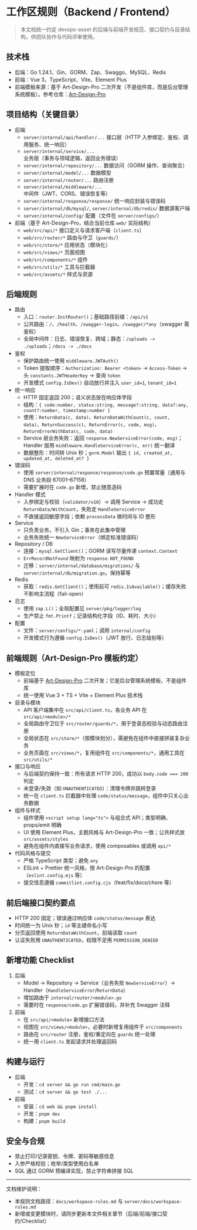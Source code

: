# 工作区规则（Backend / Frontend）

> 本文档统一约定 devops-asset 的后端与前端开发规范、接口契约与目录结构，供团队协作与代码评审使用。

## 技术栈
- 后端：Go 1.24.1、Gin、GORM、Zap、Swaggo、MySQL、Redis
- 前端：Vue 3、TypeScript、Vite、Element Plus
- 前端模板来源：基于 Art-Design-Pro 二次开发（不是组件库，而是后台管理系统模板）。参考仓库：[Art-Design-Pro](https://github.com/Daymychen/art-design-pro)

## 项目结构（关键目录）
- 后端
  - `server/internal/api/handler/...` 接口层（HTTP 入参绑定、鉴权、调用服务、统一响应）
  - `server/internal/service/...` 业务层（事务与领域逻辑，返回业务错误）
  - `server/internal/repository/...` 数据访问（GORM 操作、查询聚合）
  - `server/internal/model/...` 数据模型
  - `server/internal/router/...` 路由注册
  - `server/internal/middleware/...` 中间件（JWT、CORS、错误恢复等）
  - `server/internal/response/response/` 统一响应封装与错误码
  - `server/internal/db/mysql/`, `server/internal/db/redis/` 数据源客户端
  - `server/internal/config/` 配置（文件在 `server/configs/`）
- 前端（基于 Art-Design-Pro，结合当前仓库 `web/` 实际结构）
  - `web/src/api/*` 接口定义与请求客户端（`client.ts`）
  - `web/src/router/*` 路由与守卫（`guards/`）
  - `web/src/store/*` 应用状态（模块化）
  - `web/src/views/*` 页面视图
  - `web/src/components/*` 组件
  - `web/src/utils/*` 工具与拦截器
  - `web/src/assets/*` 样式与资源

## 后端规则
- 路由
  - 入口：`router.InitRouter()`；基础路径前缀：`/api/v1`
  - 公共路由：`/`、`/health`、`/swagger-login`、`/swagger/*any`（swagger 需鉴权）
  - 全局中间件：日志、错误恢复、跨域；静态：`/uploads -> ./uploads`；`/docs -> ./docs`
- 鉴权
  - 保护路由统一使用 `middleware.JWTAuth()`
  - Token 提取顺序：`Authorization: Bearer <token>` → `Access-Token` → 头 `constants.JWTHeaderKey` → 查询 `token`
  - 开发模式 `config.IsDev()` 自动放行并注入 `user_id=1`, `tenant_id=1`
- 统一响应
  - HTTP 固定返回 200；语义状态放在响应体字段
  - 结构：`{ code:number, status:string, message?:string, data?:any, count?:number, timestamp:number }`
  - 使用：`ReturnData(c, data)`、`ReturnDataWithCount(c, count, data)`、`ReturnSuccess(c)`、`ReturnError(c, code, msg)`、`ReturnErrorWithData(c, code, data)`
  - Service 层业务失败：返回 `response.NewServiceError(code, msg)`；Handler 层用 `middleware.HandleServiceError(c, err)` 统一翻译
  - 数据整形：时间转 Unix 秒；`gorm.Model` 输出 `{ id, created_at, updated_at, deleted_at? }`
- 错误码
  - 使用 `server/internal/response/response/code.go` 预置常量（通用与 DNS 业务段 67001–67158）
  - 需要扩展时在 `code.go` 新增，禁止随意造码
- Handler 模式
  - 入参绑定与校验（`validator/v10`）→ 调用 Service → 成功走 `ReturnData/WithCount`，失败走 `HandleServiceError`
  - 不直接返回敏感字段；依赖 `processData` 做时间与 ID 整形
- Service
  - 只负责业务，不引入 Gin；事务在此集中管理
  - 业务失败统一 `NewServiceError`（绑定标准错误码）
- Repository / DB
  - 连接：`mysql.GetClient()`；GORM 读写尽量传递 `context.Context`
  - `ErrRecordNotFound` 映射为 `response.NOT_FOUND`
  - 迁移：`server/internal/database/migrations/` 与 `server/internal/db/migration.go`，保持幂等
- Redis
  - 获取：`redis.GetClient()`；使用前可 `redis.IsAvailable()`；缓存失败不影响主流程（fail-open）
- 日志
  - 使用 `zap.L()`；全局配置见 `server/pkg/logger/log`
  - 生产禁止 `fmt.Printf`；记录结构化字段（ID、耗时、大小）
- 配置
  - 文件：`server/configs/*.yaml`；调用 `internal/config`
  - 开发模式行为遵循 `config.IsDev()`（JWT 放行、日志级别等）

## 前端规则（Art-Design-Pro 模板约定）
- 模板定位
  - 前端基于 [Art-Design-Pro](https://github.com/Daymychen/art-design-pro) 二次开发；它是后台管理系统模板，不是组件库
  - 统一使用 Vue 3 + TS + Vite + Element Plus 技术栈
- 目录与模块
  - API 客户端集中在 `src/api/client.ts`，各业务 API 在 `src/api/<module>/*`
  - 全局路由守卫位于 `src/router/guards/*`，用于登录态校验与动态路由注册
  - 全局状态在 `src/store/*`（按模块划分），需避免在组件中直接拼装复杂业务
  - 业务页面在 `src/views/*`，复用组件在 `src/components/*`，通用工具在 `src/utils/*`
- 接口与响应
  - 与后端契约保持一致：所有请求 HTTP 200，成功以 `body.code === 200` 判定
  - 未登录/失效（如 `UNAUTHENTICATED`）：清理令牌并跳转登录
  - 统一在 `client.ts` 拦截器中处理 `code/status/message`，组件中只关心业务数据
- 组件与样式
  - 组件使用 `<script setup lang="ts">` 与组合式 API；类型明确、props/emit 明确
  - UI 使用 Element Plus，主题风格与 Art-Design-Pro 一致；公共样式放 `src/assets/styles`
  - 避免在组件内直接写业务请求，使用 composables 或调用 `api/*`
- 代码风格与提交
  - 严格 TypeScript 类型；避免 `any`
  - ESLint + Prettier 统一风格，按 Art-Design-Pro 的配置（`eslint.config.mjs` 等）
  - 提交信息遵循 `commitlint.config.cjs`（feat/fix/docs/chore 等）

## 前后端接口契约要点
- HTTP 200 固定；错误通过响应体 `code/status/message` 表达
- 时间统一为 Unix 秒；`id` 等主键命名小写
- 分页返回使用 `ReturnDataWithCount`，前端读取 `count`
- 认证失败用 `UNAUTHENTICATED`，权限不足用 `PERMISSION_DENIED`

## 新增功能 Checklist
1. 后端
   - Model → Repository → Service（业务失败 `NewServiceError`）→ Handler（`HandleServiceError`/`ReturnData`）
   - 增加路由于 `internal/router/<module>.go`
   - 需要时在 `response/code.go` 扩展错误码，并补充 Swagger 注释
2. 前端
   - 在 `src/api/<module>` 新增接口方法
   - 视图在 `src/views/<module>`，必要时新增复用组件于 `src/components`
   - 路由在 `src/router` 注册，鉴权/重定向在 `guards` 统一处理
   - 统一用 `client.ts` 发起请求并处理返回码

## 构建与运行
- 后端
  - 开发：`cd server && go run cmd/main.go`
  - 测试：`cd server && go test ./...`
- 前端
  - 安装：`cd web && pnpm install`
  - 开发：`pnpm dev`
  - 构建：`pnpm build`

## 安全与合规
- 禁止打印/记录密钥、令牌、密码等敏感信息
- 入参严格校验；枚举/类型使用白名单
- SQL 通过 GORM 预编译实现，禁止字符串拼接 SQL

---

文档维护说明：
- 本规则文档路径：`docs/workspace-rules.md` 与 `server/docs/workspace-rules.md`
- 新增或变更模块时，请同步更新本文件相关章节（后端/前端/接口契约/Checklist） 
